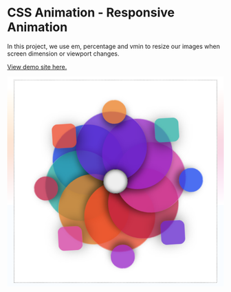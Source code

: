 # CSS Animation - Responsive Animation

In this project, we use em, percentage and vmin to resize our images when screen dimension or viewport changes.

[View demo site here.](http://edwinchen.co/css_animation_responsive_animation/)

![Preview](screenshot.png)

